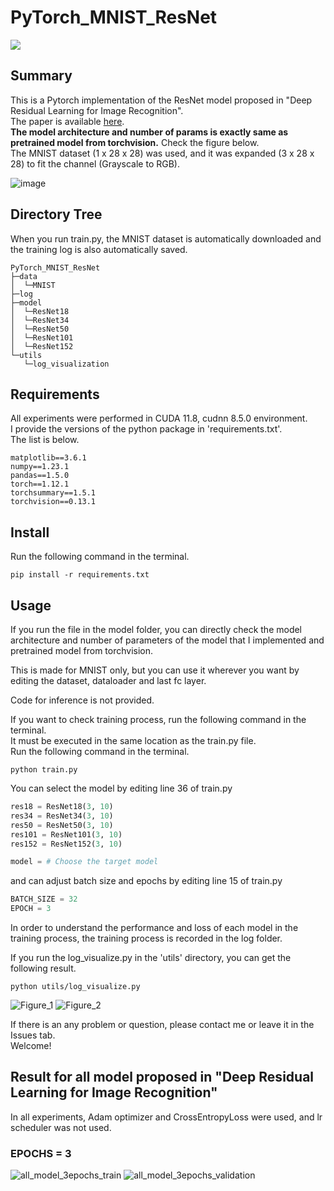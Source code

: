 # PyTorch_MNIST_ResNet
<img src="https://img.shields.io/badge/license-MIT-green">   

## Summary
This is a Pytorch implementation of the ResNet model proposed in "Deep Residual Learning for Image Recognition".   
The paper is available [here](https://arxiv.org/abs/1512.03385).   
**The model architecture and number of params is exactly same as pretrained model from torchvision.**
Check the figure below.    
The MNIST dataset (1 x 28 x 28) was used, and it was expanded (3 x 28 x 28) to fit the channel (Grayscale to RGB).

![image](https://user-images.githubusercontent.com/59161083/196022855-d0011bcb-e93e-4f41-aea8-67a4ff8617c2.png)


## Directory Tree
When you run train.py, the MNIST dataset is automatically downloaded and the training log is also automatically saved.

```
PyTorch_MNIST_ResNet
├─data
│  └─MNIST
├─log
├─model
│  └─ResNet18
│  └─ResNet34
│  └─ResNet50
│  └─ResNet101
│  └─ResNet152
└─utils
   └─log_visualization
```

## Requirements
All experiments were performed in CUDA 11.8, cudnn 8.5.0 environment.   
I provide the versions of the python package in 'requirements.txt'.   
The list is below.   
```
matplotlib==3.6.1
numpy==1.23.1
pandas==1.5.0
torch==1.12.1
torchsummary==1.5.1
torchvision==0.13.1
```


## Install
Run the following command in the terminal.
```
pip install -r requirements.txt
```

## Usage
If you run the file in the model folder, you can directly check the model architecture and number of parameters of the model that I implemented and pretrained model from torchvision.

This is made for MNIST only, but you can use it wherever you want by editing the dataset, dataloader and last fc layer.

Code for inference is not provided.

If you want to check training process, run the following command in the terminal.   
It must be executed in the same location as the train.py file.   
Run the following command in the terminal.   
```
python train.py
```

You can select the model by editing line 36 of train.py

```python
res18 = ResNet18(3, 10)
res34 = ResNet34(3, 10)
res50 = ResNet50(3, 10)
res101 = ResNet101(3, 10)
res152 = ResNet152(3, 10)

model = # Choose the target model
```

and can adjust batch size and epochs by editing line 15 of train.py

```python
BATCH_SIZE = 32
EPOCH = 3
```

In order to understand the performance and loss of each model in the training process, the training process is recorded in the log folder.

If you run the log_visualize.py in the 'utils' directory, you can get the following result.
```
python utils/log_visualize.py 
```

![Figure_1](https://user-images.githubusercontent.com/59161083/196022473-e7db8a46-5fba-45f3-8cde-4fa9e96f3905.png)
![Figure_2](https://user-images.githubusercontent.com/59161083/196022491-508b917c-a996-405b-a269-d98480b7b2a2.png)

If there is an any problem or question, please contact me or leave it in the Issues tab.    
Welcome!   

## Result for all model proposed in "Deep Residual Learning for Image Recognition"
In all experiments, Adam optimizer and CrossEntropyLoss were used, and lr scheduler was not used.

### EPOCHS = 3
![all_model_3epochs_train](https://user-images.githubusercontent.com/59161083/196039078-4553bc61-45ff-4d78-afaf-8c7eac32d0dd.png)
![all_model_3epochs_validation](https://user-images.githubusercontent.com/59161083/196039062-e82bf41a-07be-4a11-a572-b5ed2151ec23.png)
